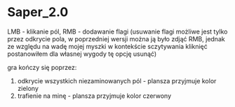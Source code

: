 # Saper_2.0
LMB - klikanie pól, RMB - dodawanie flagi (usuwanie flagi możliwe jest tylko przez odkrycie pola, w poprzedniej wersji można ją było zdjąć RMB, jednak ze względu na wadę mojej myszki w kontekście sczytywania kliknięć postanowiłem dla własnej wygody tę opcję usunąć)

gra kończy się poprzez:
1. odkrycie wszystkich niezaminowanych pól - plansza przyjmuje kolor zielony
2. trafienie na minę - plansza przyjmuje kolor czerwony
